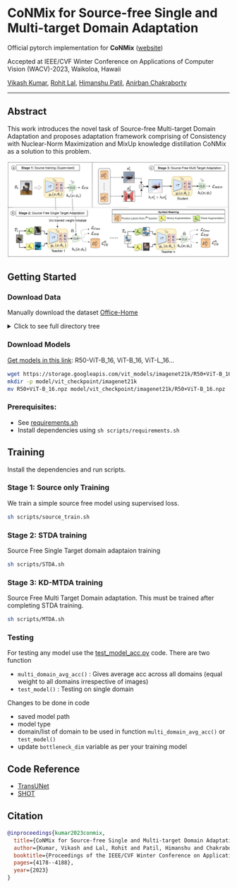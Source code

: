 # CoNMix for Source-free Single and Multi-target Domain Adaptation
Official pytorch implementation for **CoNMix** ([website](https://sites.google.com/view/conmix-vcl))

Accepted at IEEE/CVF Winter Conference on Applications of Computer Vision (WACV)-2023, Waikoloa, Hawaii

[Vikash Kumar](https://www.linkedin.com/in/vikash0837/), [Rohit Lal](https://rohitlal.net/), [Himanshu Patil](https://www.linkedin.com/in/hipatil/), [Anirban Chakraborty](https://visual-computing.in/)


---
## Abstract 

This work introduces the novel task of Source-free Multi-target Domain Adaptation and proposes adaptation framework comprising of Consistency with Nuclear-Norm Maximization and MixUp knowledge distillation CoNMix as a solution to this problem.

![image info](images/arch.jpg)


## Getting Started
### Download Data
Manually download the dataset [Office-Home](https://drive.google.com/drive/folders/1PwewUPUFVCuzT1obfZjqhdwaCttqsYmg?usp=sharing)
<details>
  <summary>Click to see full directory tree</summary>

```
   data
    ├── office-home
        ├── Art
        ├── Art.txt
        ├── Clipart
        ├── Clipart.txt
        ├── Product
        ├── Product.txt
        ├── Real_World
        └── RealWorld.txt

```
</details>

### Download Models

[Get models in this link](https://console.cloud.google.com/storage/vit_models/): R50-ViT-B_16, ViT-B_16, ViT-L_16...

```sh
wget https://storage.googleapis.com/vit_models/imagenet21k/R50+ViT-B_16.npz
mkdir -p model/vit_checkpoint/imagenet21k
mv R50+ViT-B_16.npz model/vit_checkpoint/imagenet21k/R50+ViT-B_16.npz
```



### Prerequisites:

- See [requirements.sh](scripts/requirements.sh)
- Install dependencies using `sh scripts/requirements.sh`

## Training

Install the dependencies and run scripts.


### Stage 1: Source only Training

We train a simple source free model using supervised loss.
```sh
sh scripts/source_train.sh
```

### Stage 2: STDA training

Source Free Single Target domain adaptaion training
```sh
sh scripts/STDA.sh
```

### Stage 3: KD-MTDA training

Source Free Multi Target Domain adaptation. This must be trained after completing STDA training.
 ```sh
sh scripts/MTDA.sh
 ```

### Testing 

For testing any model use the [test_model_acc.py](test_model_acc.py) code. There are two function
- `multi_domain_avg_acc()` : Gives average acc across all domains (equal weight to all domains irrespective of images)
- `test_model()` : Testing on single domain

Changes to be done in code
- saved model path
- model type
- domain/list of domain to be used in function `multi_domain_avg_acc()` or `test_model()`
- update `bottleneck_dim` variable as per your training model


## Code Reference

- [TransUNet](https://github.com/Beckschen/TransUNet)
- [SHOT](https://github.com/tim-learn/SHOT)

## Citation

```BibTex
@inproceedings{kumar2023conmix,
  title={CoNMix for Source-free Single and Multi-target Domain Adaptation},
  author={Kumar, Vikash and Lal, Rohit and Patil, Himanshu and Chakraborty, Anirban},
  booktitle={Proceedings of the IEEE/CVF Winter Conference on Applications of Computer Vision},
  pages={4178--4188},
  year={2023}
}
```
